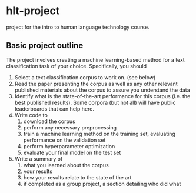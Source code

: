 # hlt-project

project for the intro to human language technology course.


## Basic project outline

The project involves creating a machine learning-based method for a text classification task of your choice. Specifically, you should

1. Select a text classification corpus to work on. (see below)
2. Read the paper presenting the corpus as well as any other relevant published materials about the corpus to assure you understand the data
3. Identify what is the state-of-the-art performance for this corpus (i.e. the best published results). Some corpora (but not all) will have public leaderboards that can help here.
4. Write code to
    1. download the corpus
    2. perform any necessary preprocessing
    3. train a machine learning method on the training set, evaluating performance on the validation set
    4. perform hyperparameter optimization
    5. evaluate your final model on the test set
5. Write a summary of
    1. what you learned about the corpus
    2. your results
    3. how your results relate to the state of the art
    4. if completed as a group project, a section detailing who did what
